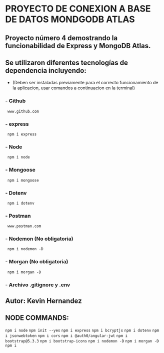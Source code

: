 # PROYECTO DE CONEXION A BASE DE DATOS MONDGODB ATLAS

## Proyecto número 4 demostrando la funcionabilidad de Express y MongoDB Atlas.

## Se utilizaron diferentes tecnologías de dependencia incluyendo:

- (Deben ser instaladas previamente para el correcto funcionamiento de la aplicacion, usar comandos a continuacion en la terminal)

### - Github

` www.github.com`

### - express

` npm i express`

### - Node

` npm i node`

### - Mongoose

` npm i mongoose`

### - Dotenv

` npm i dotenv`

### - Postman

` www.postman.com`

### - Nodemon (No obligatoria)

` npm i nodemon -D`

### - Morgan (No obligatoria)

` npm i morgan -D`

### - Archivo .gitignore y .env

## Autor: Kevin Hernandez

## NODE COMMANDS:

`npm i node`
`npm init --yes`
`npm i express`
`npm i bcryptjs`
`npm i dotenv`
`npm i jsonwebtoken`
`npm i cors`
`npm i @auth0/angular-jwt`
`npm i bootstrap@5.3.3`
`npm i bootstrap-icons`
`npm i nodemon -D`
`npm i morgan -D`
`npm i`
